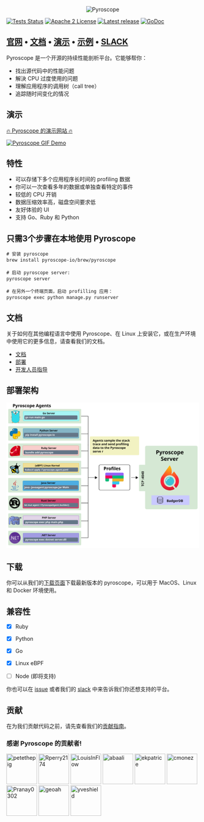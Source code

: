 <p align="center"><img alt="Pyroscope" src="https://user-images.githubusercontent.com/662636/105129037-11334180-5a99-11eb-8951-1d4aaaed50de.png" width="500px"/></p>


[![Tests Status](https://github.com/pyroscope-io/pyroscope/workflows/Tests/badge.svg)](https://github.com/pyroscope-io/pyroscope/actions?query=workflow%3ATests)
[![Apache 2 License](https://img.shields.io/badge/license-Apache%202-blue.svg)](LICENSE)
[![Latest release](https://img.shields.io/github/release/pyroscope-io/pyroscope.svg)](https://github.com/pyroscope-io/pyroscope/releases)
[![GoDoc](https://godoc.org/github.com/pyroscope-io/pyroscope?status.svg)](https://godoc.org/github.com/pyroscope-io/pyroscope)

<h2>
  <a href="https://pyroscope.io/">官网</a>
  <span> • </span>
  <a href="https://pyroscope.io/docs">文档</a>
  <span> • </span>
  <a href="https://demo.pyroscope.io/">演示</a>
  <span> • </span>
  <a href="/examples">示例</a>
  <span> • </span>
  <a href="https://pyroscope.io/slack">SLACK</a>
</h2>

Pyroscope 是一个开源的持续性能剖析平台。它能够帮你：
* 找出源代码中的性能问题
* 解決 CPU 过度使用的问题
* 理解应用程序的调用树（call tree）
* 追踪随时间变化的情况

## 演示

[🔥 Pyroscope 的演示网站 🔥](https://demo.pyroscope.io/)

[![Pyroscope GIF Demo](https://user-images.githubusercontent.com/662636/105124618-55b9df80-5a8f-11eb-8ad5-0e18c17c827d.gif)](https://demo.pyroscope.io/)


## 特性

* 可以存储下多个应用程序长时间的 profiling 数据
* 你可以一次查看多年的数据或单独查看特定的事件
* 较低的 CPU 开销
* 数据压缩效率高，磁盘空间要求低
* 友好体验的 UI
* 支持 Go、Ruby 和 Python

## 只需3个步骤在本地使用 Pyroscope

```shell
# 安装 pyroscope
brew install pyroscope-io/brew/pyroscope

# 启动 pyroscope server:
pyroscope server

# 在另外一个终端页面，启动 profilling 应用：
pyroscope exec python manage.py runserver
```

## 文档

关于如何在其他编程语言中使用 Pyroscope、在 Linux 上安装它，或在生产环境中使用它的更多信息，请查看我们的文档。

* [文档](https://pyroscope.io/docs/)
* [部署](https://pyroscope.io/docs/deployment)
* [开发人员指导](https://pyroscope.io/docs/developer-guide)


## 部署架构

![Deployment Diagram](../.github/markdown-images/deployment.svg)

## 下载

你可以从我们的[下载页面]((https://pyroscope.io/downloads/))下载最新版本的 pyroscope，可以用于 MacOS、Linux 和 Docker 环境使用。


## 兼容性

* [x] Ruby
* [x] Python
* [x] Go
* [x] Linux eBPF
* [ ] Node (即将支持)


你也可以在 [issue](https://github.com/pyroscope-io/pyroscope/issues?q=is%3Aissue+is%3Aopen+label%3Anew-profilers) 或者我们的 [slack](https://pyroscope.io/slack) 中来告诉我们你还想支持的平台。


## 贡献

在为我们贡献代码之前，请先查看我们的[贡献指南](/CONTRIBUTING.md)。


### 感谢 Pyroscope 的贡献者!

[//]: contributor-faces
<a href="https://github.com/petethepig"><img src="https://avatars.githubusercontent.com/u/662636?v=4" title="petethepig" width="80" height="80"></a>
<a href="https://github.com/Rperry2174"><img src="https://avatars.githubusercontent.com/u/23323466?v=4" title="Rperry2174" width="80" height="80"></a>
<a href="https://github.com/LouisInFlow"><img src="https://avatars.githubusercontent.com/u/73438887?v=4" title="LouisInFlow" width="80" height="80"></a>
<a href="https://github.com/abaali"><img src="https://avatars.githubusercontent.com/u/37961057?v=4" title="abaali" width="80" height="80"></a>
<a href="https://github.com/ekpatrice"><img src="https://avatars.githubusercontent.com/u/77462462?v=4" title="ekpatrice" width="80" height="80"></a>
<a href="https://github.com/cmonez"><img src="https://avatars.githubusercontent.com/u/39146411?v=4" title="cmonez" width="80" height="80"></a>
<a href="https://github.com/Pranay0302"><img src="https://avatars.githubusercontent.com/u/55592629?v=4" title="Pranay0302" width="80" height="80"></a>
<a href="https://github.com/geoah"><img src="https://avatars.githubusercontent.com/u/88447?v=4" title="geoah" width="80" height="80"></a>
<a href="https://github.com/yveshield"><img src="https://avatars.githubusercontent.com/u/8733258?v=4" title="yveshield" width="80" height="80"></a>

[//]: contributor-faces
